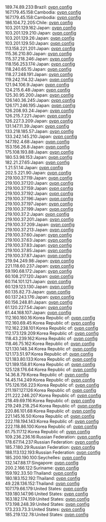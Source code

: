189.74.89.233:Brazil: [ovpn config](vpn/189_74_89_233.ovpn)  
167.179.45.158:Cambodia: [ovpn config](vpn/167_179_45_158.ovpn)  
167.179.45.158:Cambodia: [ovpn config](vpn/167_179_45_158.ovpn)  
186.104.72.205:Chile: [ovpn config](vpn/186_104_72_205.ovpn)  
103.201.129.162:Japan: [ovpn config](vpn/103_201_129_162.ovpn)  
103.201.129.210:Japan: [ovpn config](vpn/103_201_129_210.ovpn)  
103.201.129.26:Japan: [ovpn config](vpn/103_201_129_26.ovpn)  
103.201.129.50:Japan: [ovpn config](vpn/103_201_129_50.ovpn)  
113.158.221.201:Japan: [ovpn config](vpn/113_158_221_201.ovpn)  
115.36.210.80:Japan: [ovpn config](vpn/115_36_210_80.ovpn)  
115.37.218.246:Japan: [ovpn config](vpn/115_37_218_246.ovpn)  
118.156.253.174:Japan: [ovpn config](vpn/118_156_253_174.ovpn)  
118.240.65.15:Japan: [ovpn config](vpn/118_240_65_15.ovpn)  
118.27.248.191:Japan: [ovpn config](vpn/118_27_248_191.ovpn)  
119.242.114.32:Japan: [ovpn config](vpn/119_242_114_32.ovpn)  
121.94.106.9:Japan: [ovpn config](vpn/121_94_106_9.ovpn)  
124.215.6.48:Japan: [ovpn config](vpn/124_215_6_48.ovpn)  
125.30.95.200:Japan: [ovpn config](vpn/125_30_95_200.ovpn)  
126.140.36.245:Japan: [ovpn config](vpn/126_140_36_245.ovpn)  
126.171.246.195:Japan: [ovpn config](vpn/126_171_246_195.ovpn)  
126.208.93.24:Japan: [ovpn config](vpn/126_208_93_24.ovpn)  
126.215.7.221:Japan: [ovpn config](vpn/126_215_7_221.ovpn)  
126.227.3.209:Japan: [ovpn config](vpn/126_227_3_209.ovpn)  
131.147.11.39:Japan: [ovpn config](vpn/131_147_11_39.ovpn)  
133.218.185.57:Japan: [ovpn config](vpn/133_218_185_57.ovpn)  
133.242.145.210:Japan: [ovpn config](vpn/133_242_145_210.ovpn)  
147.192.4.68:Japan: [ovpn config](vpn/147_192_4_68.ovpn)  
153.156.26.8:Japan: [ovpn config](vpn/153_156_26_8.ovpn)  
175.108.193.88:Japan: [ovpn config](vpn/175_108_193_88.ovpn)  
180.53.98.153:Japan: [ovpn config](vpn/180_53_98_153.ovpn)  
182.21.27.65:Japan: [ovpn config](vpn/182_21_27_65.ovpn)  
1.21.51.14:Japan: [ovpn config](vpn/1_21_51_14.ovpn)  
202.5.221.90:Japan: [ovpn config](vpn/202_5_221_90.ovpn)  
219.100.37.119:Japan: [ovpn config](vpn/219_100_37_119.ovpn)  
219.100.37.120:Japan: [ovpn config](vpn/219_100_37_120.ovpn)  
219.100.37.159:Japan: [ovpn config](vpn/219_100_37_159.ovpn)  
219.100.37.192:Japan: [ovpn config](vpn/219_100_37_192.ovpn)  
219.100.37.196:Japan: [ovpn config](vpn/219_100_37_196.ovpn)  
219.100.37.197:Japan: [ovpn config](vpn/219_100_37_197.ovpn)  
219.100.37.199:Japan: [ovpn config](vpn/219_100_37_199.ovpn)  
219.100.37.2:Japan: [ovpn config](vpn/219_100_37_2.ovpn)  
219.100.37.201:Japan: [ovpn config](vpn/219_100_37_201.ovpn)  
219.100.37.209:Japan: [ovpn config](vpn/219_100_37_209.ovpn)  
219.100.37.213:Japan: [ovpn config](vpn/219_100_37_213.ovpn)  
219.100.37.60:Japan: [ovpn config](vpn/219_100_37_60.ovpn)  
219.100.37.63:Japan: [ovpn config](vpn/219_100_37_63.ovpn)  
219.100.37.83:Japan: [ovpn config](vpn/219_100_37_83.ovpn)  
219.100.37.85:Japan: [ovpn config](vpn/219_100_37_85.ovpn)  
219.100.37.87:Japan: [ovpn config](vpn/219_100_37_87.ovpn)  
219.94.249.98:Japan: [ovpn config](vpn/219_94_249_98.ovpn)  
221.118.60.237:Japan: [ovpn config](vpn/221_118_60_237.ovpn)  
59.190.68.172:Japan: [ovpn config](vpn/59_190_68_172.ovpn)  
60.108.217.120:Japan: [ovpn config](vpn/60_108_217_120.ovpn)  
60.114.101.121:Japan: [ovpn config](vpn/60_114_101_121.ovpn)  
60.129.123.130:Japan: [ovpn config](vpn/60_129_123_130.ovpn)  
60.135.82.73:Japan: [ovpn config](vpn/60_135_82_73.ovpn)  
60.137.243.176:Japan: [ovpn config](vpn/60_137_243_176.ovpn)  
60.156.248.81:Japan: [ovpn config](vpn/60_156_248_81.ovpn)  
61.120.227.54:Japan: [ovpn config](vpn/61_120_227_54.ovpn)  
61.44.168.107:Japan: [ovpn config](vpn/61_44_168_107.ovpn)  
112.160.160.16:Korea Republic of: [ovpn config](vpn/112_160_160_16.ovpn)  
112.160.69.45:Korea Republic of: [ovpn config](vpn/112_160_69_45.ovpn)  
112.162.238.101:Korea Republic of: [ovpn config](vpn/112_162_238_101.ovpn)  
112.173.129.209:Korea Republic of: [ovpn config](vpn/112_173_129_209.ovpn)  
118.43.239.162:Korea Republic of: [ovpn config](vpn/118_43_239_162.ovpn)  
118.46.75.162:Korea Republic of: [ovpn config](vpn/118_46_75_162.ovpn)  
121.130.148.34:Korea Republic of: [ovpn config](vpn/121_130_148_34.ovpn)  
121.173.51.97:Korea Republic of: [ovpn config](vpn/121_173_51_97.ovpn)  
121.183.80.133:Korea Republic of: [ovpn config](vpn/121_183_80_133.ovpn)  
121.189.158.81:Korea Republic of: [ovpn config](vpn/121_189_158_81.ovpn)  
125.128.176.64:Korea Republic of: [ovpn config](vpn/125_128_176_64.ovpn)  
14.36.8.79:Korea Republic of: [ovpn config](vpn/14_36_8_79.ovpn)  
14.45.114.249:Korea Republic of: [ovpn config](vpn/14_45_114_249.ovpn)  
175.126.156.223:Korea Republic of: [ovpn config](vpn/175_126_156_223.ovpn)  
211.197.127.126:Korea Republic of: [ovpn config](vpn/211_197_127_126.ovpn)  
211.222.246.207:Korea Republic of: [ovpn config](vpn/211_222_246_207.ovpn)  
218.49.69.116:Korea Republic of: [ovpn config](vpn/218_49_69_116.ovpn)  
219.249.218.254:Korea Republic of: [ovpn config](vpn/219_249_218_254.ovpn)  
220.86.101.68:Korea Republic of: [ovpn config](vpn/220_86_101_68.ovpn)  
221.145.16.50:Korea Republic of: [ovpn config](vpn/221_145_16_50.ovpn)  
222.118.194.143:Korea Republic of: [ovpn config](vpn/222_118_194_143.ovpn)  
222.118.86.100:Korea Republic of: [ovpn config](vpn/222_118_86_100.ovpn)  
61.75.117.12:Korea Republic of: [ovpn config](vpn/61_75_117_12.ovpn)  
109.236.236.16:Russian Federation: [ovpn config](vpn/109_236_236_16.ovpn)  
178.67.114.237:Russian Federation: [ovpn config](vpn/178_67_114_237.ovpn)  
185.7.180.29:Russian Federation: [ovpn config](vpn/185_7_180_29.ovpn)  
188.113.132.193:Russian Federation: [ovpn config](vpn/188_113_132_193.ovpn)  
185.200.190.100:Seychelles: [ovpn config](vpn/185_200_190_100.ovpn)  
132.147.88.17:Singapore: [ovpn config](vpn/132_147_88_17.ovpn)  
200.2.166.122:Suriname: [ovpn config](vpn/200_2_166_122.ovpn)  
159.192.33.50:Thailand: [ovpn config](vpn/159_192_33_50.ovpn)  
180.183.152.192:Thailand: [ovpn config](vpn/180_183_152_192.ovpn)  
49.228.136.152:Thailand: [ovpn config](vpn/49_228_136_152.ovpn)  
107.179.66.179:United States: [ovpn config](vpn/107_179_66_179.ovpn)  
139.180.147.96:United States: [ovpn config](vpn/139_180_147_96.ovpn)  
163.182.174.159:United States: [ovpn config](vpn/163_182_174_159.ovpn)  
173.198.248.39:United States: [ovpn config](vpn/173_198_248_39.ovpn)  
173.233.73.3:United States: [ovpn config](vpn/173_233_73_3.ovpn)  
185.219.132.78:United States: [ovpn config](vpn/185_219_132_78.ovpn)  
